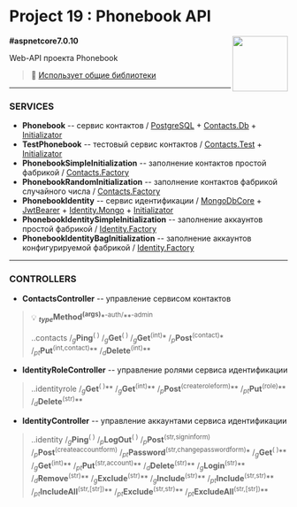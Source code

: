 # Project 19 : Phonebook API

<img align="right" width="100" height="100" src="https://github.com/rozhkovsvyat/Project19.API/assets/71471748/705ea0d8-cfcc-4283-ad34-a8567e31eac4">

**#aspnetcore7.0.10**

Web-API проекта Phonebook

> :link: [Использует общие библиотеки](https://github.com/rozhkovsvyat/Project19.Libs)

---

### SERVICES

* **Phonebook** -- сервис контактов / [PostgreSQL](https://www.nuget.org/packages/Npgsql.EntityFrameworkCore.PostgreSQL) + [Contacts.Db](https://www.nuget.org/packages/RozhkovSvyat.Project19.Models.Contacts.Db/) + [Initializator](https://www.nuget.org/packages/RozhkovSvyat.Project19.Services.Initializator/)
* **TestPhonebook** -- тестовый сервис контактов / [Contacts.Test](https://www.nuget.org/packages/RozhkovSvyat.Project19.Models.Contacts.Test/) + [Initializator](https://www.nuget.org/packages/RozhkovSvyat.Project19.Services.Initializator/)
* **PhonebookSimpleInitialization** -- заполнение контактов простой фабрикой / [Contacts.Factory](https://www.nuget.org/packages/RozhkovSvyat.Project19.Models.Contacts.Factory/)
* **PhonebookRandomInitialization** -- заполнение контактов фабрикой случайного числа / [Contacts.Factory](https://www.nuget.org/packages/RozhkovSvyat.Project19.Models.Contacts.Factory/)
* **PhonebookIdentity** -- сервис идентификации / [MongoDbCore](https://www.nuget.org/packages/AspNetCore.Identity.MongoDbCore/) + [JwtBearer](https://www.nuget.org/packages/Microsoft.AspNetCore.Authentication.JwtBearer/) + [Identity.Mongo](https://www.nuget.org/packages/RozhkovSvyat.Project19.Models.Identity.Mongo/) + [Initializator](https://www.nuget.org/packages/RozhkovSvyat.Project19.Services.Initializator/)
* **PhonebookIdentitySimpleInitialization** -- заполнение аккаунтов простой фабрикой / [Identity.Factory](https://www.nuget.org/packages/RozhkovSvyat.Project19.Models.Identity.Factory/)
* **PhonebookIdentityBagInitialization** -- заполнение аккаунтов конфигурируемой фабрикой / [Identity.Factory](https://www.nuget.org/packages/RozhkovSvyat.Project19.Models.Identity.Factory/)

---

### CONTROLLERS

* **ContactsController** -- управление сервисом контактов

  
> :bulb: **<sub>_type_</sub>Method<sup>(args)**</sup>*<sup>-auth/</sup>**<sup>-аdmin</sup>
>
> ..contacts /<sub>_g_</sub>**Ping**</sub><sup>( )</sup> /<sub>_g_</sub>**Get**<sup>( )</sup> /<sub>_g_</sub>**Get**<sup>(int)</sup>* /<sub>_p_</sub>**Post**<sup>(contact)</sup>* /<sub>_pt_</sub>**Put**<sup>(int,contact)</sup>** /<sub>_d_</sub>**Delete**<sup>(int)</sup>**

* **IdentityRoleController** -- управление ролями сервиса идентификации

> ..identityrole /<sub>_g_</sub>**Get**<sup>( )</sup>** /<sub>_g_</sub>**Get**<sup>(int)</sup>** /<sub>_p_</sub>**Post**<sup>(createroleform)</sup>** /<sub>_pt_</sub>**Put**<sup>(role)</sup>** /<sub>_d_</sub>**Delete**<sup>(str)</sup>**

* **IdentityController** -- управление аккаунтами сервиса идентификации

> ..identity /<sub>_g_</sub>**Ping**<sup>( )</sup> /<sub>_p_</sub>**LogOut**<sup>( )</sup> /<sub>_p_</sub>**Post**<sup>(str,signinform)</sup> /<sub>_p_</sub>**Post**<sup>(createaccountform)</sup> /<sub>_pt_</sub>**Password**<sup>(str,changepasswordform)</sup>* /<sub>_g_</sub>**Get**<sup>( )</sup>** /<sub>_g_</sub>**Get**<sup>(int)</sup>** /<sub>_pt_</sub>**Put**<sup>(str,account)</sup>** /<sub>_d_</sub>**Delete**<sup>(str)</sup>** /<sub>_g_</sub>**Login**<sup>(str)</sup>** /<sub>_d_</sub>**Remove**<sup>(str)</sup>** /<sub>_g_</sub>**Exclude**<sup>(str)</sup>** /<sub>_g_</sub>**Include**<sup>(str)</sup>** /<sub>_pt_</sub>**Include**<sup>(str,str)</sup>** /<sub>_pt_</sub>**IncludeAll**<sup>(str,[str])</sup>** /<sub>_pt_</sub>**Exclude**<sup>(str,str)</sup>** /<sub>_pt_</sub>**ExcludeAll**<sup>(str,[str])</sup>**
